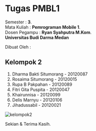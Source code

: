 # Tugas PMBL1

Semester      : **3**.  
Mata Kuliah   : **Pemrograman Mobile 1**.  
Dosen Pegampu : **Ryan Syahputra M.Kom**.  
**Universitas Budi Darma Medan**

Dibuat Oleh :
## Kelompok 2
1. Dharma Bakti Situmorang - 20120087
2. Rosaima Situmorang - 20120015
3. Rupa B Pakpahan - 20120089
4. Fitri Gita Puspita - 20120047
5. Khairunnisa - 20120099
6. Delis Marnyu - 20120106
7. Jihadussabil - 20120021

![kelompok2](https://user-images.githubusercontent.com/57518427/146184718-81adbcbc-20af-4b9e-b3a6-c98e88692596.jpg)  

Sekian & Terima Kasih.
